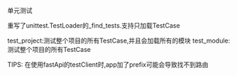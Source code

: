 单元测试

重写了unittest.TestLoader的_find_tests.支持只加载TestCase


test_project:测试整个项目的所有TestCase,并且会加载所有的模块
test_module:测试整个项目的所有TestCase

TIPS:
在使用fastApi的testClient时,app加了prefix可能会导致找不到路由